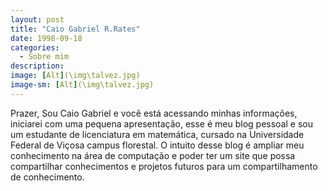 ```yaml
---
layout: post
title: "Caio Gabriel R.Rates"
date: 1998-09-18
categories:
  - Sobre mim
description:
image: [Alt](\img\talvez.jpg)
image-sm: [Alt](\img\talvez.jpg)
---
```

Prazer, Sou Caio Gabriel e você está acessando minhas informações, iniciarei com uma pequena apresentação, esse é meu blog pessoal e sou um estudante de licenciatura em matemática, cursado na Universidade Federal de Viçosa campus florestal. O intuito desse blog é ampliar meu conhecimento na área de computação e poder ter um site que possa compartilhar conhecimentos e projetos futuros para um compartilhamento de conhecimento.